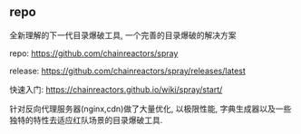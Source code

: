 ## repo

全新理解的下一代目录爆破工具, 一个完善的目录爆破的解决方案

repo: https://github.com/chainreactors/spray

release: https://github.com/chainreactors/spray/releases/latest

快速入门: https://chainreactors.github.io/wiki/spray/start/

针对反向代理服务器(nginx,cdn)做了大量优化, 以极限性能, 字典生成器以及一些独特的特性去适应红队场景的目录爆破工具.







